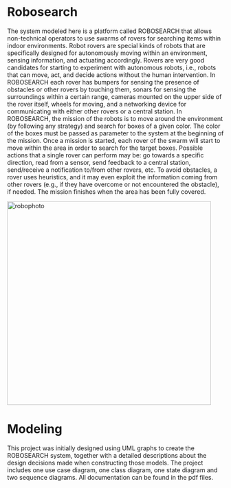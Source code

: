 # Robosearch
The system modeled here is a platform called ROBOSEARCH that allows non-technical
operators to use swarms of rovers for searching items within indoor environments.
Robot rovers are special kinds of robots that are specifically designed for autonomously
moving within an environment, sensing information, and actuating accordingly. Rovers
are very good candidates for starting to experiment with autonomous robots, i.e., robots
that can move, act, and decide actions without the human intervention.  In
ROBOSEARCH each rover has bumpers for sensing the presence of obstacles or other
rovers by touching them, sonars for sensing the surroundings within a certain range,
cameras mounted on the upper side of the rover itself, wheels for moving, and a
networking device for communicating with either other rovers or a central station. In
ROBOSEARCH, the mission of the robots is to move around the environment (by
following any strategy) and search for boxes of a given color. The color of the boxes
must be passed as parameter to the system at the beginning of the mission. Once a
mission is started, each rover of the swarm will start to move within the area in order to
search for the target boxes. Possible actions that a single rover can perform may be: go
towards a specific direction, read from a sensor, send feedback to a central station,
send/receive a notification to/from other rovers, etc. To avoid obstacles, a rover
uses heuristics, and it may even exploit the information coming from other rovers
(e.g., if they have overcome or not encountered the obstacle), if needed.
The mission finishes when the area has been fully covered.

<img width="474" alt="robophoto" src="https://user-images.githubusercontent.com/35265374/109069948-30ee0300-76f2-11eb-8533-df79b2dbab26.png">

# Modeling
This project was initially designed using UML graphs to create the ROBOSEARCH system,
together with a detailed descriptions about the design decisions
made when constructing those models. The project includes one use case diagram,
one class diagram, one state diagram and two sequence diagrams. All documentation can
be found in the pdf files.
